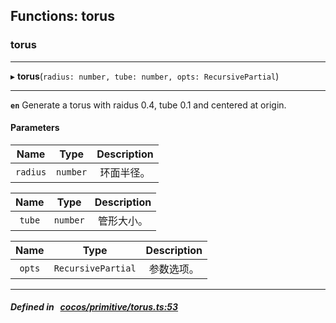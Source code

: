## Functions: torus

### torus


___
▸ **torus**(`radius: number, tube: number, opts: RecursivePartial`)
___



**`en`** 
Generate a torus with raidus 0.4, tube 0.1 and centered at origin.



#### Parameters

| Name | Type | Description |
| :------: | :------: | :------: |
| `radius` | `number` | 环面半径。  |

| Name | Type | Description |
| :------: | :------: | :------: |
| `tube` | `number` | 管形大小。  |

| Name | Type | Description |
| :------: | :------: | :------: |
| `opts` | `RecursivePartial` | 参数选项。  |


___


##### Defined in &nbsp;   [cocos/primitive/torus.ts:53](https://github.com/cocos-creator/engine/blob/c7bf6b8a9/cocos/primitive/torus.ts#L53)&nbsp;
